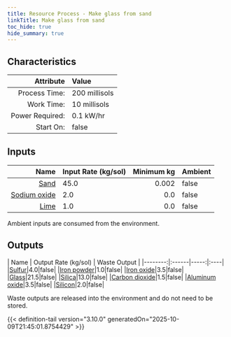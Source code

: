 ```yaml
---
title: Resource Process - Make glass from sand
linkTitle: Make glass from sand
toc_hide: true
hide_summary: true
---
```

<!-- This is generated by the MarsSim HelpGenertor, do not edit. -->

## Characteristics

| Attribute      | Value |
|--------:|:------|
|Process Time:|200 millisols|
|Work Time:|10 millisols|
|Power Required:|0.1 kW/hr|
|Start On:|false|

## Inputs
| Name      | Input Rate (kg/sol) | Minimum kg | Ambient |
|--------:|:------|-----:|:----|
|[Sand](/docs/definitions/resource/sand)|45.0|0.002|false|
|[Sodium oxide](/docs/definitions/resource/sodium-oxide)|2.0|0.0|false|
|[Lime](/docs/definitions/resource/lime)|1.0|0.0|false|

Ambient inputs are consumed from the environment.

## Outputs
| Name      | Output Rate (kg/sol) | Waste Output |
|--------:|:------|-----:|:----|
|[Sulfur](/docs/definitions/resource/sulfur)|4.0|false|
|[Iron powder](/docs/definitions/resource/iron-powder)|1.0|false|
|[Iron oxide](/docs/definitions/resource/iron-oxide)|3.5|false|
|[Glass](/docs/definitions/resource/glass)|21.5|false|
|[Silica](/docs/definitions/resource/silica)|13.0|false|
|[Carbon dioxide](/docs/definitions/resource/carbon-dioxide)|1.5|false|
|[Aluminum oxide](/docs/definitions/resource/aluminum-oxide)|3.5|false|
|[Silicon](/docs/definitions/resource/silicon)|2.0|false|

Waste outputs are released into the environment and do not need to be stored.


{{< definition-tail version="3.10.0" generatedOn="2025-10-09T21:45:01.8754429" >}}



